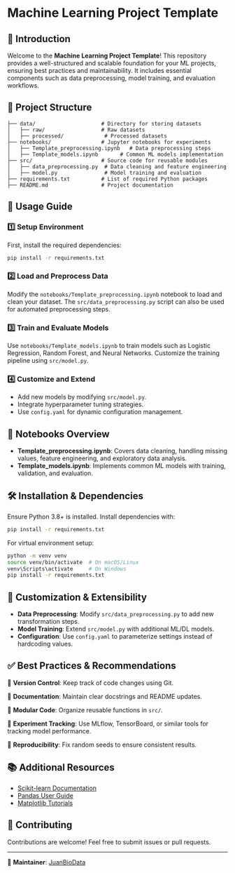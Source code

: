 # Machine Learning Project Template

## 📌 Introduction
Welcome to the **Machine Learning Project Template**! This repository provides a well-structured and scalable foundation for your ML projects, ensuring best practices and maintainability. It includes essential components such as data preprocessing, model training, and evaluation workflows.

## 📂 Project Structure

```
├── data/                     # Directory for storing datasets
│   ├── raw/                  # Raw datasets
│   ├── processed/             # Processed datasets
├── notebooks/                # Jupyter notebooks for experiments
│   ├── Template_preprocessing.ipynb   # Data preprocessing steps
│   ├── Template_models.ipynb       # Common ML models implementation
├── src/                      # Source code for reusable modules
│   ├── data_preprocessing.py  # Data cleaning and feature engineering
│   ├── model.py               # Model training and evaluation
├── requirements.txt          # List of required Python packages
├── README.md                 # Project documentation
```

## 🚀 Usage Guide

### 1️⃣ Setup Environment
First, install the required dependencies:
```bash
pip install -r requirements.txt
```

### 2️⃣ Load and Preprocess Data
Modify the `notebooks/Template_preprocessing.ipynb` notebook to load and clean your dataset. The `src/data_preprocessing.py` script can also be used for automated preprocessing steps.

### 3️⃣ Train and Evaluate Models
Use `notebooks/Template_models.ipynb` to train models such as Logistic Regression, Random Forest, and Neural Networks. Customize the training pipeline using `src/model.py`.

### 4️⃣ Customize and Extend
- Add new models by modifying `src/model.py`.
- Integrate hyperparameter tuning strategies.
- Use `config.yaml` for dynamic configuration management.

## 📖 Notebooks Overview
- **Template_preprocessing.ipynb**: Covers data cleaning, handling missing values, feature engineering, and exploratory data analysis.
- **Template_models.ipynb**: Implements common ML models with training, validation, and evaluation.

## 🛠️ Installation & Dependencies
Ensure Python 3.8+ is installed. Install dependencies with:
```bash
pip install -r requirements.txt
```
For virtual environment setup:
```bash
python -m venv venv
source venv/bin/activate  # On macOS/Linux
venv\Scripts\activate     # On Windows
pip install -r requirements.txt
```

## 🔧 Customization & Extensibility
- **Data Preprocessing**: Modify `src/data_preprocessing.py` to add new transformation steps.
- **Model Training**: Extend `src/model.py` with additional ML/DL models.
- **Configuration**: Use `config.yaml` to parameterize settings instead of hardcoding values.

## ✅ Best Practices & Recommendations
📌 **Version Control**: Keep track of code changes using Git.

📌 **Documentation**: Maintain clear docstrings and README updates.

📌 **Modular Code**: Organize reusable functions in `src/`.

📌 **Experiment Tracking**: Use MLflow, TensorBoard, or similar tools for tracking model performance.

📌 **Reproducibility**: Fix random seeds to ensure consistent results.

## 📚 Additional Resources
- [Scikit-learn Documentation](https://scikit-learn.org/stable/)
- [Pandas User Guide](https://pandas.pydata.org/docs/user_guide/index.html)
- [Matplotlib Tutorials](https://matplotlib.org/stable/tutorials/index.html)

## 🔗 Contributing
Contributions are welcome! Feel free to submit issues or pull requests.

---
📝 **Maintainer**: [JuanBioData](https://juanpaat.github.io/juanbiodata.github.io/)

